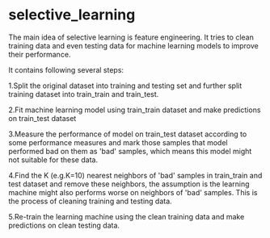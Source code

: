 # selective_learning

The main idea of selective learning is feature engineering. It tries to clean training data and even testing data for machine learning models to improve their performance.

It contains following several steps:

1.Split the original dataset into training and testing set and further split training dataset into train_train and train_test.

2.Fit machine learning model using train_train dataset and make predictions on train_test dataset

3.Measure the performance of model on train_test dataset according to some performance measures and mark those samples that model performed bad on them as 'bad' samples, which means this model might not suitable for these data.

4.Find the K (e.g.K=10) nearest neighbors of 'bad' samples in train_train and test dataset and remove these neighbors, the assumption is the learning machine might also performs worse on neighbors of 'bad' samples. This is the process of cleaning training and testing data.

5.Re-train the learning machine using the clean training data and make predictions on clean testing data.
